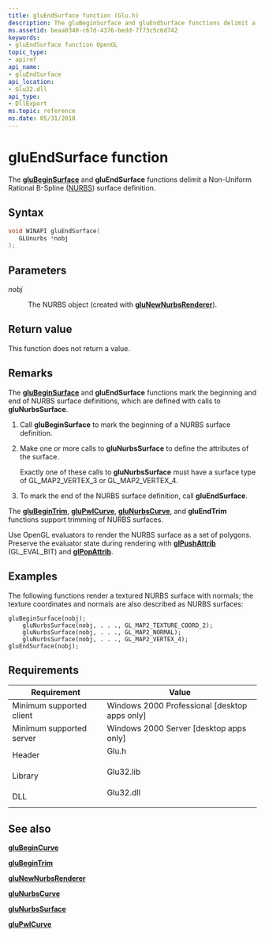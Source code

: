 ```yaml
---
title: gluEndSurface function (Glu.h)
description: The gluBeginSurface and gluEndSurface functions delimit a Non-Uniform Rational B-Spline (NURBS) surface definition. | gluEndSurface function (Glu.h)
ms.assetid: beaa0340-c67d-4376-bedd-7f73c5c6d742
keywords:
- gluEndSurface function OpenGL
topic_type:
- apiref
api_name:
- gluEndSurface
api_location:
- Glu32.dll
api_type:
- DllExport
ms.topic: reference
ms.date: 05/31/2018
---
```


# gluEndSurface function

The [**gluBeginSurface**](glubeginsurface.md) and **gluEndSurface** functions delimit a Non-Uniform Rational B-Spline ([NURBS](using-nurbs-curves-and-surfaces.md)) surface definition.

## Syntax


```C++
void WINAPI gluEndSurface(
   GLUnurbs *nobj
);
```



## Parameters

<dl> <dt>

*nobj* 
</dt> <dd>

The NURBS object (created with [**gluNewNurbsRenderer**](glunewnurbsrenderer.md)).

</dd> </dl>

## Return value

This function does not return a value.

## Remarks

The [**gluBeginSurface**](glubeginsurface.md) and **gluEndSurface** functions mark the beginning and end of NURBS surface definitions, which are defined with calls to **gluNurbsSurface**.

1.  Call **gluBeginSurface** to mark the beginning of a NURBS surface definition.
2.  Make one or more calls to **gluNurbsSurface** to define the attributes of the surface.

    Exactly one of these calls to **gluNurbsSurface** must have a surface type of GL\_MAP2\_VERTEX\_3 or GL\_MAP2\_VERTEX\_4.

3.  To mark the end of the NURBS surface definition, call **gluEndSurface**.

The [**gluBeginTrim**](glubegintrim.md), [**gluPwlCurve**](glupwlcurve.md), [**gluNurbsCurve**](glunurbscurve.md), and **gluEndTrim** functions support trimming of NURBS surfaces.

Use OpenGL evaluators to render the NURBS surface as a set of polygons. Preserve the evaluator state during rendering with [**glPushAttrib**](glpushattrib.md) (GL\_EVAL\_BIT) and [**glPopAttrib**](glpopattrib.md).

## Examples

The following functions render a textured NURBS surface with normals; the texture coordinates and normals are also described as NURBS surfaces:

``` syntax
gluBeginSurface(nobj); 
    gluNurbsSurface(nobj, . . ., GL_MAP2_TEXTURE_COORD_2); 
    gluNurbsSurface(nobj, . . ., GL_MAP2_NORMAL); 
    gluNurbsSurface(nobj, . . ., GL_MAP2_VERTEX_4); 
gluEndSurface(nobj);
```

## Requirements



| Requirement | Value |
|-------------------------------------|--------------------------------------------------------------------------------------|
| Minimum supported client<br/> | Windows 2000 Professional \[desktop apps only\]<br/>                           |
| Minimum supported server<br/> | Windows 2000 Server \[desktop apps only\]<br/>                                 |
| Header<br/>                   | <dl> <dt>Glu.h</dt> </dl>     |
| Library<br/>                  | <dl> <dt>Glu32.lib</dt> </dl> |
| DLL<br/>                      | <dl> <dt>Glu32.dll</dt> </dl> |



## See also

<dl> <dt>

[**gluBeginCurve**](glubegincurve.md)
</dt> <dt>

[**gluBeginTrim**](glubegintrim.md)
</dt> <dt>

[**gluNewNurbsRenderer**](glunewnurbsrenderer.md)
</dt> <dt>

[**gluNurbsCurve**](glunurbscurve.md)
</dt> <dt>

[**gluNurbsSurface**](glunurbssurface.md)
</dt> <dt>

[**gluPwlCurve**](glupwlcurve.md)
</dt> </dl>

 

 





